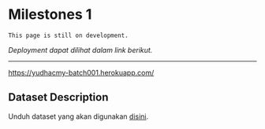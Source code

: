 # Milestones 1

```{attention}
This page is still on development.
```

_Deployment dapat dilihat dalam link berikut._

---
https://yudhacmy-batch001.herokuapp.com/

## Dataset Description

Unduh dataset yang akan digunakan [disini](https://www.kaggle.com/aungpyaeap/supermarket-sales).